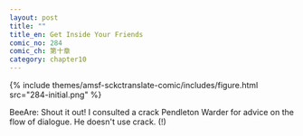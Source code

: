 ```yaml
---
layout: post
title: ""
title_en: Get Inside Your Friends
comic_no: 284
comic_ch: 第十章
category: chapter10
---
```

{% include themes/amsf-sckctranslate-comic/includes/figure.html src="284-initial.png" %}

BeeAre: Shout it out! I consulted a crack Pendleton Warder for advice on the flow of dialogue. He doesn't use crack. (!)
